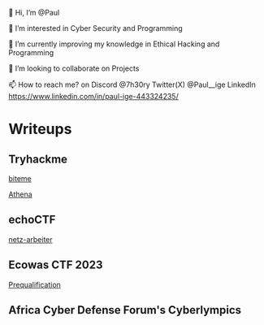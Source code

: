 👋 Hi, I’m @Paul

👀 I’m interested in Cyber Security and Programming

🌱 I’m currently improving my knowledge in Ethical Hacking and Programming

💞️ I’m looking to collaborate on Projects

📫 How to reach me? on Discord @7h30ry Twitter(X) @Paul__ige LinkedIn https://www.linkedin.com/in/paul-ige-443324235/




# Writeups


## Tryhackme

[biteme](https://7h30ry.github.io/writeups/THM/biteme/)

[Athena](https://7h30ry.github.io/writeups/THM/Athena/)


## echoCTF

[netz-arbeiter](https://7h30ry.github.io/writeups/echoCTF/netz-arbeiter/)


##  Ecowas CTF 2023 
[Prequalification](https://7h30ry.github.io/writeups/EcowasCTF/)


## Africa Cyber Defense Forum's Cyberlympics 

